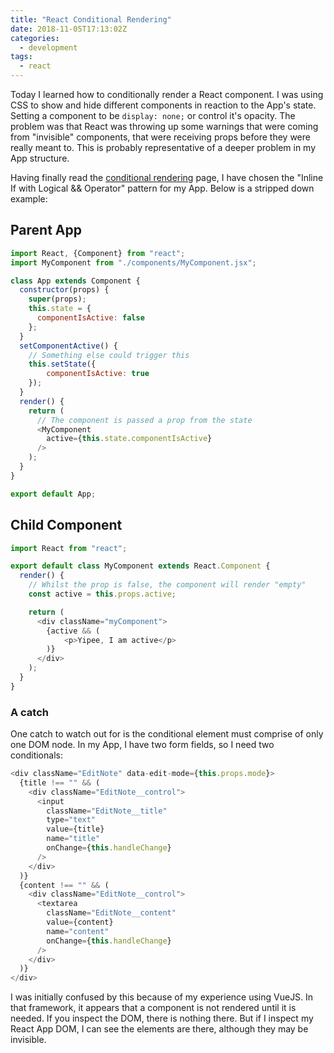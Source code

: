 ```yaml
---
title: "React Conditional Rendering"
date: 2018-11-05T17:13:02Z
categories:
  - development
tags:
  - react
---
```


Today I learned how to conditionally render a React component. I was using CSS to show and hide different components in reaction to the App's state. Setting a component to be `display: none;` or control it's opacity. The problem was that React was throwing up some warnings that were coming from "invisible" components, that were receiving props before they were really meant to. This is probably representative of a deeper problem in my App structure.

Having finally read the [conditional rendering](https://reactjs.org/docs/conditional-rendering.html) page, I have chosen the "Inline If with Logical && Operator" pattern for my App. Below is a stripped down example:

## Parent App

```javascript
import React, {Component} from "react";
import MyComponent from "./components/MyComponent.jsx";

class App extends Component {
  constructor(props) {
    super(props);
    this.state = {
      componentIsActive: false
    };
  }
  setComponentActive() {
    // Something else could trigger this
    this.setState({
        componentIsActive: true
    });
  }
  render() {
    return (
      // The component is passed a prop from the state
      <MyComponent
        active={this.state.componentIsActive}
      />
    );
  }
}

export default App;
```
<!--more-->

## Child Component

```javascript
import React from "react";

export default class MyComponent extends React.Component {
  render() {
    // Whilst the prop is false, the component will render "empty"
    const active = this.props.active;

    return (
      <div className="myComponent">
        {active && (
            <p>Yipee, I am active</p>
        )}
      </div>
    );
  }
}
```

### A catch

One catch to watch out for is the conditional element must comprise of only one DOM node. In my App, I have two form fields, so I need two conditionals:

```javascript
<div className="EditNote" data-edit-mode={this.props.mode}>
  {title !== "" && (
    <div className="EditNote__control">
      <input
        className="EditNote__title"
        type="text"
        value={title}
        name="title"
        onChange={this.handleChange}
      />
    </div>
  )}
  {content !== "" && (
    <div className="EditNote__control">
      <textarea
        className="EditNote__content"
        value={content}
        name="content"
        onChange={this.handleChange}
      />
    </div>
  )}
</div>
```

I was initially confused by this because of my experience using VueJS. In that framework, it appears that a component is not rendered until it is needed. If you inspect the DOM, there is nothing there. But if I inspect my React App DOM, I can see the elements are there, although they may be invisible.